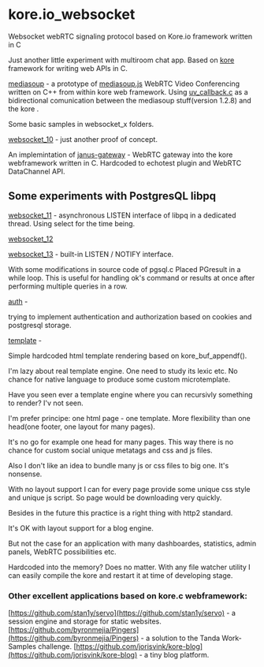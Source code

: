 # kore.io_websocket
Websocket webRTC signaling protocol based on Kore.io framework written in C

Just another little experiment with multiroom chat app. Based on [kore](https://github.com/jorisvink/kore) framework for writing web APIs in C.

[mediasoup](https://github.com/Globik/kore.io_websocket/tree/master/mediasoup) - a prototype of [mediasoup.js](https://github.com/versatica/mediasoup) WebRTC Video Conferencing written on C++ from within kore web framework.
 Using [uv_callback.c](https://github.com/litesync/uv_callback) as a bidirectional comunication between the mediasoup stuff(version 1.2.8) and the kore .

Some basic samples in websocket_x folders.

[websocket_10](https://github.com/Globik/kore.io_websocket/tree/master/websocket_10) - just another proof of concept.

An implemintation of [janus-gateway](https://github.com/meetecho/janus-gateway) - WebRTC gateway into the kore webframework written in C.
Hardcoded to echotest plugin and WebRTC DataChannel API.

## Some experiments with PostgresQL libpq

[websocket_11](https://github.com/Globik/kore.io_websocket/tree/master/websocket_11) - asynchronous LISTEN interface of libpq in a dedicated
thread. Using select for the time being. 

[websocket_12](https://github.com/Globik/kore.io_websocket/tree/master/websocket_12) 

[websocket_13](https://github.com/Globik/kore.io_websocket/tree/master/websocket_13) - built-in LISTEN / NOTIFY interface.

With some modifications in source code of pgsql.c Placed PGresult in a while loop. 
This is useful for handling ok's command or results at once after performing multiple queries in a row.

[auth](https://github.com/Globik/kore.io_websocket/tree/master/auth) - 

trying to implement authentication and authorization based on cookies and postgresql storage. 

[template](https://github.com/Globik/kore.io_websocket/tree/master/template) - 

Simple hardcoded html template rendering based on  kore_buf_appendf().

I'm lazy about real template engine. One need to study its lexic etc. No chance for native language to produce some custom microtemplate.

Have you seen ever a template engine where you can recursivly something to render? I'v not seen.

I'm prefer principe: one html page - one template. More flexibility than one head(one footer, one layout for many pages).

It's no go for example one head for many pages. This way there is no chance for custom social unique metatags and css and js files.

Also I don't like an idea to bundle many js or css files to big one. It's nonsense.

With no layout support I can for every page provide some unique css style and unique js script. So page would be downloading  very quickly.

Besides in the future this practice is a right thing with http2 standard.

It's OK with layout support for a blog engine. 

But not the case for an application with many dashboardes, statistics, admin panels, WebRTC possibilities etc.

Hardcoded into the memory? Does no matter. With any file watcher utility I can easily compile the kore and restart it at time of developing stage.








### Other excellent applications based on kore.c webframework:

[https://github.com/stan1y/servo](https://github.com/stan1y/servo) - a session engine and storage for static websites. 
[https://github.com/byronmejia/Pingers](https://github.com/byronmejia/Pingers) - a solution to the Tanda Work-Samples challenge.
[https://github.com/jorisvink/kore-blog](https://github.com/jorisvink/kore-blog) - a tiny blog platform. 




